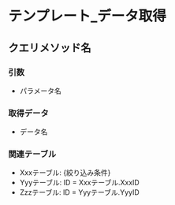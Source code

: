 # テンプレート_データ取得
## クエリメソッド名
### 引数
- パラメータ名

### 取得データ
- データ名

### 関連テーブル
- Xxxテーブル: {絞り込み条件}
- Yyyテーブル: ID = Xxxテーブル.XxxID
- Zzzテーブル: ID = Yyyテーブル.YyyID
